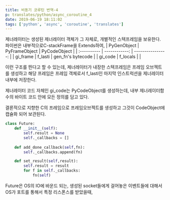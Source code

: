```yaml
---
title: 비동기 코루틴 번역-4
p: translates/python/async_coroutine_4
date: 2019-06-19 18:11:02
tags: ['python', 'async', 'coroutine', 'translates']
---
```



제너레이터는 생성된 제너레이터 객체가 그 자체로, 개별적인 스텍프레임을 보유한다.
파이썬은 내부적으로C-stackFrame을 Extends하여,
| PyGenObject | PyFrameObject |      PyCodeObject |
| :---------- | ------------: | ----------------: |
| gi_frame    |       f_lasti | gen_fn's bytecode |
| gi_code     |      f_locals |                   |

이런 구조를 띈다고 할 수 있는데, 제너레이터가 내장한 스텍프레임은 프레임 오브젝트를 생성하고 해당 프레임은 프레임 객체로서 f_lasti인 마지막 인스트럭션을 제너레이터 내부에 저장한다.

제너레이터 코드 자체인 gi_code는 PyCodeObject를 생성하는데, 내부 제너레이터함수의 바이트 코드 안에 모든 정의를 담고 있다.

결론적으로 지향한 C의 프레임으로 프레임오브젝트를 생성하고 그것이 CodeObject에 캡슐화 되어 보관된다.

```python
class Future:
	def __init__(self):
		self.result = None
		self._callbacks = []
	
	def add_done_callback(self,fn):
		self._callbacks.append(fn)

	def set_result(self,result):
		self.result = result
		for f in self._callbacks:
			fn(self)
```
Future은 OS의 IO에 바운드 되는, 생성된 socket들에게 걸어놓은 이벤트들에 대해서 OS가 포트를 통해서 특정 리스폰스를 받았을때,